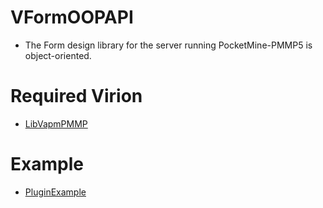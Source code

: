 # VFormOOPAPI
- The Form design library for the server running PocketMine-PMMP5 is object-oriented.

# Required Virion
- [LibVapmPMMP](https://github.com/VennDev/LibVapmPMMP)

# Example
- [PluginExample](https://github.com/VennDev/TestVForm)
